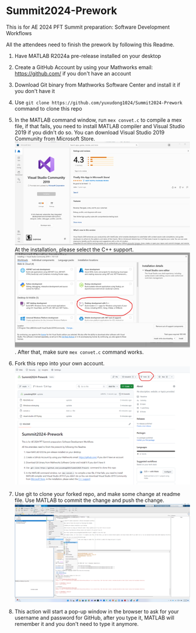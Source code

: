 ﻿# Summit2024-Prework

This is for AE 2024 PFT Summit preparation: Software Development Workflows

All the attendees need to finish the prework by following this Readme.

1. Have MATLAB R2024a pre-release installed on your desktop

2. Create a GitHub Account by using your Mathworks email: https://github.com/ if you don't have an account

3. Download Git binary from Mathworks Software Center and install it if you don't have it

4. Use `git clone https://github.com/yuxudong1024/Summit2024-Prework` command to clone this repo

5. In the MATLAB command window, run `mex convet.c` to compile a mex file, if that fails, you need to install MATLAB compiler and Visual Studio 2019 if you didn't do so. You can download Visual Studio 2019 Community from Microsoft Store. ![store](Windows-store.png) At the installation, please select the C++ support.![vs](visual-studio-2019.png). After that, make sure `mex convet.c` command works.

6. Fork this repo into your own account. ![fork](fork.png)

7. Use git to clone your forked repo, and make some change at readme file. Use MATLAB to commit the change and push the change. ![push](push.png)

8. This action will start a pop-up window in the browser to ask for your username and password for GitHub, after you type it, MATLAB will remember it and you don't need to type it anymore.